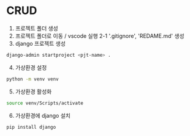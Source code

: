 # CRUD

1. 프로젝트 폴더 생성
2. 프로젝트 폴더로 이동 / vscode 실행
    2-1 '.gitignore', 'REDAME.md' 생성
3. django 프로젝트 생성
```bash
django-admin startproject <pjt-name> .
```
4. 가상환경 설정
```bash
python -m venv venv
```
5. 가상환경 활성화
```bash
source venv/Scripts/activate
```

6. 가상환경에 django 설치
```bash
pip install django
```